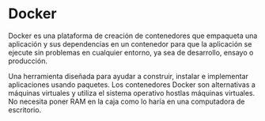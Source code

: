 # Docker

Docker es una plataforma de creación de contenedores que empaqueta una aplicación y sus dependencias en un contenedor para que la aplicación se ejecute sin problemas en cualquier entorno, ya sea de desarrollo, ensayo o producción.

Una herramienta diseñada para ayudar a construir, instalar e implementar aplicaciones usando paquetes. Los contenedores Docker son alternativas a máquinas virtuales y utiliza el sistema operativo hostlas máquinas virtuales. No necesita poner RAM en la caja como lo haría en una computadora de escritorio.
